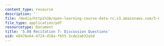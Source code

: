 ```yaml
---
content_type: resource
description: ''
file: /media/https%3A/open-learning-course-data-rc.s3.amazonaws.com/5-08j-biological-chemistry-ii-spring-2016/e0476e644724d18af6553cde2a632a5d_MIT5_08jS16r7_questions.pdf
file_type: application/pdf
resourcetype: Document
title: '5.08 Recitation 7: Discussion Questions'
uid: e0476e64-4724-d18a-f655-3cde2a632a5d
---
```

